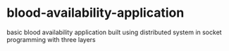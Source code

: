 # blood-availability-application
basic blood availability application built using distributed system in socket programming with three layers
